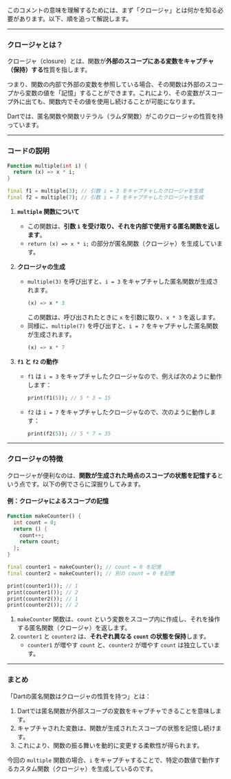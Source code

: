 このコメントの意味を理解するためには、まず「クロージャ」とは何かを知る必要があります。以下、順を追って解説します。

---

### **クロージャとは？**
クロージャ（closure）とは、関数が**外部のスコープにある変数をキャプチャ（保持）する**性質を指します。

つまり、関数の内部で外部の変数を参照している場合、その関数は外部のスコープから変数の値を「記憶」することができます。これにより、その変数がスコープ外に出ても、関数内でその値を使用し続けることが可能になります。

Dartでは、匿名関数や関数リテラル（ラムダ関数）がこのクロージャの性質を持っています。

---

### **コードの説明**
```dart
Function multiple(int i) {
  return (x) => x * i;
}

final f1 = multiple(3); // 引数 i = 3 をキャプチャしたクロージャを生成
final f2 = multiple(7); // 引数 i = 7 をキャプチャしたクロージャを生成
```

1. **`multiple` 関数について**
   - この関数は、**引数 `i` を受け取り、それを内部で使用する匿名関数を返します**。
   - `return (x) => x * i;` の部分が匿名関数（クロージャ）を生成しています。

2. **クロージャの生成**
   - `multiple(3)` を呼び出すと、`i = 3` をキャプチャした匿名関数が生成されます。
     ```dart
     (x) => x * 3
     ```
     この関数は、呼び出されたときに `x` を引数に取り、`x * 3` を返します。
   - 同様に、`multiple(7)` を呼び出すと、`i = 7` をキャプチャした匿名関数が生成されます。
     ```dart
     (x) => x * 7
     ```

3. **`f1` と `f2` の動作**
   - `f1` は `i = 3` をキャプチャしたクロージャなので、例えば次のように動作します：
     ```dart
     print(f1(5)); // 5 * 3 = 15
     ```
   - `f2` は `i = 7` をキャプチャしたクロージャなので、次のように動作します：
     ```dart
     print(f2(5)); // 5 * 7 = 35
     ```

---

### **クロージャの特徴**
クロージャが便利なのは、**関数が生成された時点のスコープの状態を記憶する**という点です。以下の例でさらに深掘りしてみます。

#### 例：クロージャによるスコープの記憶
```dart
Function makeCounter() {
  int count = 0;
  return () {
    count++;
    return count;
  };
}

final counter1 = makeCounter(); // count = 0 を記憶
final counter2 = makeCounter(); // 別の count = 0 を記憶

print(counter1()); // 1
print(counter1()); // 2
print(counter2()); // 1
print(counter2()); // 2
```

1. `makeCounter` 関数は、`count` という変数をスコープ内に作成し、それを操作する匿名関数（クロージャ）を返します。
2. `counter1` と `counter2` は、**それぞれ異なる `count` の状態を保持**します。
   - `counter1` が増やす `count` と、`counter2` が増やす `count` は独立しています。

---

### **まとめ**
「Dartの匿名関数はクロージャの性質を持つ」とは：
1. Dartでは匿名関数が外部スコープの変数をキャプチャできることを意味します。
2. キャプチャされた変数は、関数が生成されたスコープの状態を記憶し続けます。
3. これにより、関数の振る舞いを動的に変更する柔軟性が得られます。

今回の `multiple` 関数の場合、`i` をキャプチャすることで、特定の数値で動作するカスタム関数（クロージャ）を生成しているのです。
